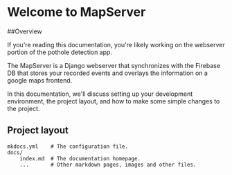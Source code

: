 # Welcome to MapServer

##Overview

If you're reading this documentation, you're likely working on the webserver portion of the pothole detection app.

The MapServer is a Django webserver that synchronizes with the Firebase DB that stores your recorded events and overlays the information on a google maps frontend.

In this documentation, we'll discuss setting up your development environment, the project layout, and how to make some simple changes to the project.

## Project layout

    mkdocs.yml    # The configuration file.
    docs/
        index.md  # The documentation homepage.
        ...       # Other markdown pages, images and other files.
